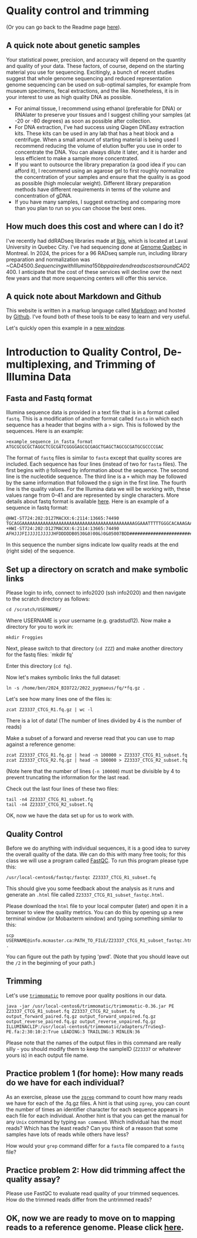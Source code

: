 # Quality control and trimming

(Or you can go back to the Readme page [here](https://github.com/evansbenj/BIO720/blob/master/0_README.md)).

## A quick note about genetic samples

Your statistical power, precision, and accuracy will depend on the quantity and quality of your data.  These factors, of course, depend on the starting material you use for sequencing.  Excitingly, a bunch of recent studies suggest that whole genome sequencing and reduced representation genome sequencing can be used on sub-optimal samples, for example from museum specimens, fecal extractions, and the like.  Nonetheless, it is in your interest to use as high quality DNA as possible.  
- For animal tissue, I recommend using ethanol (preferable for DNA) or RNAlater to preserve your tissues and I suggest chilling your samples (at -20 or -80 degrees) as soon as possible after collection.
- For DNA extraction, I've had success using Qiagen DNEasy extraction kits.  These kits can be used in any lab that has a heat block and a centrifuge.  When a small amount of starting material is being used I recommend reducing the volume of elution buffer you use in order to concentrate the DNA.  You can always dilute it later, and it is harder and less efficient to make a sample more concentrated.
- If you want to outsource the library preparation (a good idea if you can afford it), I recommend using an agarose gel to first roughly normalize the concentration of your samples and ensure that the quality is as good as possible (high molecular weight).  Different library preparation methods have different requirements in terms of the volume and concentration of gDNA.
- If you have many samples, I suggest extracting and comparing more than you plan to run so you can choose the best ones.

## How much does this cost and where can I do it?

I've recently had ddRADseq libraries made at [Ibis]([http://www.floragenex.com/](https://www.ibis.ulaval.ca/en/services-2/genomic-analysis-platform/)), which is located at Laval University in Quebec City. I've had sequencing done at [Genome Quebec](https://genomequebec.com/en/) in Montreal.  In 2024, the prices for a 96 RADseq sample run, including library preparation and normalization was ~CAD$4500. Sequencing with Illumina 150bp paired end reads costs around CAD$2400. I anticipate that the cost of these services will decline over the next few years and that more sequencing centers will offer this service.

## A quick note about Markdown and Github

This website is written in a markup language called [Markdown](https://en.wikipedia.org/wiki/Markdown) and hosted by [Github](www.github.com).  I've found both of these tools to be easy to learn and very useful.

Let's quickly open this example in a [new window](https://github.com/evansbenj/2024_BIO722/blob/master/0_example_markdown.md). 

# Introduction to Quality Control, De-multiplexing, and Trimming of Illumina Data

## Fasta and Fastq format

Illumina sequence data is provided in a text file that is in a format called `fastq`.  This is a modification of another format called `fasta` in which each sequence has a header that begins with a `>` sign.  This is followed by the sequences.  Here is an example:

```
>example_sequence_in_fasta_format
ATGCGCGCGCTAGGCTCGCGATCGGGGAGCGCGAGCTGAGCTAGCGCGATGCGCCCCGAC
```

The format of `fastq` files is similar to `fasta` except that quality scores are included.  Each sequence has four lines (instead of two for `fasta` files).  The first begins with `@` followed by information about the sequence.  The second line is the nucleotide sequence. The third line is a `+` which may be followed by the same information that followed the `@` sign in the first line.  The fourth line is the quality values.  For the Illumina data we will be working with, these values range from 0–41 and are represented by single characters.  More details about fastq format is available [here](http://en.wikipedia.org/wiki/FASTQ_format).  Here is an example of a sequence in fastq format:

```
@HWI-ST724:202:D127MACXX:6:2114:13665:74490
TGCAGGAAAAAAAAAAAAAAAAAAAAAAAAAAAAAAAAAAAAAAAAAAAGGAAATTTTTGGGCACAAAGAACCACAGAAAAAAAATGAAAA
+HWI-ST724:202:D127MACXX:6:2114:13665:74490
AFHJJJFIJJJJIJJJJJHFDDDDDB0530&0)00&)0&05007BDD############################################
```

In this sequence the number signs indicate low quality reads at the end (right side) of the sequence.  

## Set up a directory on scratch and make symbolic links

Please login to info, connect to info2020 (ssh info2020) and then navigate to the scratch directory as follows:

`cd /scratch/USERNAME/`

Where USERNAME is your username (e.g. gradstud12). Now make a directory for you to work in:

`mkdir Froggies`

Next, please switch to that directory (`cd ZZZ`) and make another directory for the fastq files:
`mkdir fq'

Enter this directory (`cd fq`).

Now let's makes symbolic links the full dataset: 
```
ln -s /home/ben/2024_BIO722/2022_pygmaeus/fq/*fq.gz .
```

Let's see how many lines one of the files is:
```
zcat Z23337_CTCG_R1.fq.gz | wc -l
```
There is a lot of data! (The number of lines divided by 4 is the number of reads)

Make a subset of a forward and reverse read that you can use to map against a reference genome:
```
zcat Z23337_CTCG_R1.fq.gz | head -n 100000 > Z23337_CTCG_R1_subset.fq
zcat Z23337_CTCG_R2.fq.gz | head -n 100000 > Z23337_CTCG_R2_subset.fq
```
(Note here that the number of lines (`-n 100000`) must be divisible by 4 to prevent truncating the information for the last read.

Check out the last four lines of these two files:
```
tail -n4 Z23337_CTCG_R1_subset.fq
tail -n4 Z23337_CTCG_R2_subset.fq
```
OK, now we have the data set up for us to work with.

## Quality Control
Before we do anything with individual sequences, it is a good idea to survey the overall quality of the data.  We can do this with many free tools; for this class we will use a program called [FastQC](http://www.bioinformatics.babraham.ac.uk/projects/fastqc/).  To run this program please type this:

`/usr/local-centos6/fastqc/fastqc Z23337_CTCG_R1_subset.fq`

This should give you some feedback about the analysis as it runs and generate an `.html` file called `Z23337_CTCG_R1_subset_fastqc.html`.

Please download the `html` file to your local computer (later) and open it in a browser to view the quality metrics. You can do this by opening up a new terminal window (or Mobaxterm window) and typing something similar to this:
```
scp USERNAME@info.mcmaster.ca:PATH_TO_FILE/Z23337_CTCG_R1_subset_fastqc.html .
```
You can figure out the path by typing 'pwd'. (Note that you should leave out the `/2` in the beginning of your path.)

## Trimming

Let's use [`trimmomatic`](http://www.usadellab.org/cms/?page=trimmomatic) to remove poor quality positions in our data.

```
java -jar /usr/local-centos6/trimmomatic/trimmomatic-0.36.jar PE Z23337_CTCG_R1_subset.fq Z23337_CTCG_R2_subset.fq output_forward_paired.fq.gz output_forward_unpaired.fq.gz output_reverse_paired.fq.gz output_reverse_unpaired.fq.gz ILLUMINACLIP:/usr/local-centos6/trimmomatic/adapters/TruSeq3-PE.fa:2:30:10:2:True LEADING:3 TRAILING:3 MINLEN:36
```

Please note that the names of the output files in this command are really silly - you should modify them to keep the sampleID (`Z23337` or whatever yours is) in each output file name.

## Practice problem 1 (for home): How many reads do we have for each individual?

As an exercise, please use the [`zgrep`](http://unixhelp.ed.ac.uk/CGI/man-cgi?zgrep) command to count how many reads we have for each of the .fq.gz files.  A hint is that using `zgrep`, you can count the number of times an identifier character for each sequence appears in each file for each individual.  Another hint is that you can get the manual for any `Unix` command by typing `man command`.  Which individual has the most reads?  Which has the least reads?  Can you think of a reason that some samples have lots of reads while others have less?  

How would your `grep` command differ for a `fasta` file compared to a `fastq` file?

## Practice problem 2: How did trimming affect the quality assay?

Please use FastQC to evaluate read quality of your trimmed sequences.  How do the trimmed reads differ from the untrimmed reads?

## OK, now we are ready to move on to mapping reads to a reference genome.  Please click [here](https://github.com/evansbenj/BIO720/blob/master/2_Lecture_2_reference_genomes_and_read_mapping.md).

